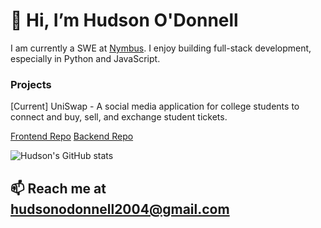 # 👋 Hi, I’m Hudson O'Donnell

I am currently a SWE at [Nymbus](https://nymbus.com/). I enjoy building full-stack development, especially in Python and JavaScript.

### Projects

[Current] UniSwap - A social media application for college students to connect and buy, sell, and exchange student tickets. 
  
  [Frontend Repo](https://github.com/hudson0123/ticket-swap-frontend) [Backend Repo](https://github.com/hudson0123/ticket-swap-backend)

![Hudson's GitHub stats](https://github-readme-stats.vercel.app/api?username=hudson0123&show_icons=true&theme=dark&hide=contribs,pr)
  
## 📫 Reach me at hudsonodonnell2004@gmail.com
<!---
hudson0123/hudson0123 is a ✨ special ✨ repository because its `README.md` (this file) appears on your GitHub profile.
You can click the Preview link to take a look at your changes.
--->
